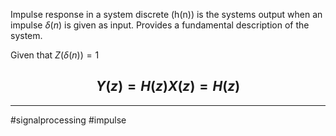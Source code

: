 Impulse response in a system discrete (h(n)) is the systems output when an impulse $\delta (n)$ is given as input.
Provides a fundamental description of the system.

Given that $Z(\delta (n)) = 1$ 
## $$Y(z) = H(z)X(z)=H(z)$$


---
#signalprocessing #impulse 